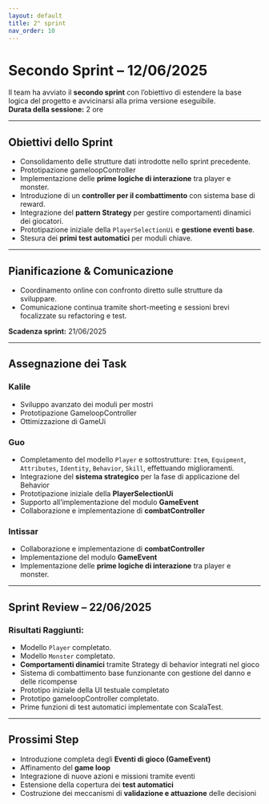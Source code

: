 ```yaml
---
layout: default
title: 2° sprint
nav_order: 10
---
```

# Secondo Sprint – 12/06/2025

Il team ha avviato il **secondo sprint** con l’obiettivo di estendere la base logica del progetto e avvicinarsi alla prima versione eseguibile.  
**Durata della sessione:** 2 ore

---

## Obiettivi dello Sprint

- Consolidamento delle strutture dati introdotte nello sprint precedente.
- Prototipazione gameloopController
- Implementazione delle **prime logiche di interazione** tra player e monster.
- Introduzione di un **controller per il combattimento** con sistema base di reward.
- Integrazione del **pattern Strategy** per gestire comportamenti dinamici dei giocatori.
- Prototipazione iniziale della `PlayerSelectionUi` e **gestione eventi base**.
- Stesura dei **primi test automatici** per moduli chiave.

---

## Pianificazione & Comunicazione

- Coordinamento online con confronto diretto sulle strutture da sviluppare.
- Comunicazione continua tramite short-meeting e sessioni brevi focalizzate su refactoring e test.

**Scadenza sprint:** 21/06/2025

---

## Assegnazione dei Task

### Kalile
- Sviluppo avanzato dei moduli per mostri
- Prototipazione GameloopController
- Ottimizzazione di GameUi

### Guo
- Completamento del modello `Player` e sottostrutture: `Item`, `Equipment`, `Attributes`, `Identity`, `Behavior`, `Skill`, effettuando miglioramenti.
- Integrazione del **sistema strategico** per la fase di applicazione del Behavior
- Prototipazione iniziale della **PlayerSelectionUi**
- Supporto all’implementazione del modulo **GameEvent**
- Collaborazione e implementazione di **combatController**


### Intissar
- Collaborazione e implementazione di **combatController**
- Implementazione del modulo **GameEvent**
- Implementazione delle **prime logiche di interazione** tra player e monster.

---

## Sprint Review – 22/06/2025

### Risultati Raggiunti:

- Modello `Player` completato.
- Modello `Monster` completato.
- **Comportamenti dinamici** tramite Strategy di behavior integrati nel gioco
- Sistema di combattimento base funzionante con gestione del danno e delle ricompense
- Prototipo iniziale della UI testuale completato
- Prototipo gameloopController completato.
- Prime funzioni di test automatici implementate con ScalaTest.

---

## Prossimi Step

- Introduzione completa degli **Eventi di gioco (GameEvent)**
- Affinamento del **game loop**
- Integrazione di nuove azioni e missioni tramite eventi
- Estensione della copertura dei **test automatici**
- Costruzione dei meccanismi di **validazione e attuazione** delle decisioni
